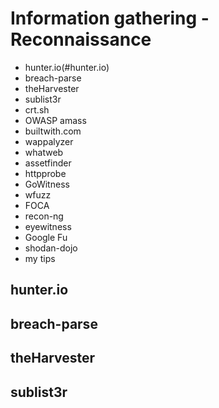 # Information gathering - Reconnaissance

- hunter.io(#hunter.io)
- breach-parse
- theHarvester
- sublist3r
- crt.sh
- OWASP amass
- builtwith.com
- wappalyzer
- whatweb
- assetfinder
- httpprobe
- GoWitness
- wfuzz
- FOCA
- recon-ng
- eyewitness
- Google Fu
- shodan-dojo
- my tips

## hunter.io

## breach-parse

## theHarvester

## sublist3r
